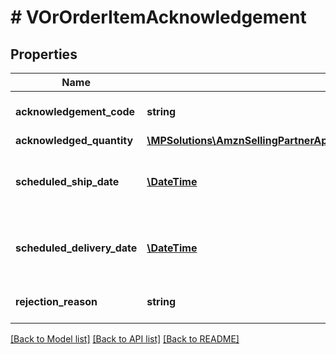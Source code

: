 # # VOrOrderItemAcknowledgement

## Properties

Name | Type | Description | Notes
------------ | ------------- | ------------- | -------------
**acknowledgement_code** | **string** | This indicates the acknowledgement code. |
**acknowledged_quantity** | [**\MPSolutions\AmznSellingPartnerApi\Models\VendorOrders\VOrItemQuantity**](VOrItemQuantity.md) |  |
**scheduled_ship_date** | [**\DateTime**](\DateTime.md) | Estimated ship date per line item. Must be in ISO-8601 date/time format. | [optional]
**scheduled_delivery_date** | [**\DateTime**](\DateTime.md) | Estimated delivery date per line item. Must be in ISO-8601 date/time format. | [optional]
**rejection_reason** | **string** | Indicates the reason for rejection. | [optional]

[[Back to Model list]](../../README.md#models) [[Back to API list]](../../README.md#endpoints) [[Back to README]](../../README.md)
